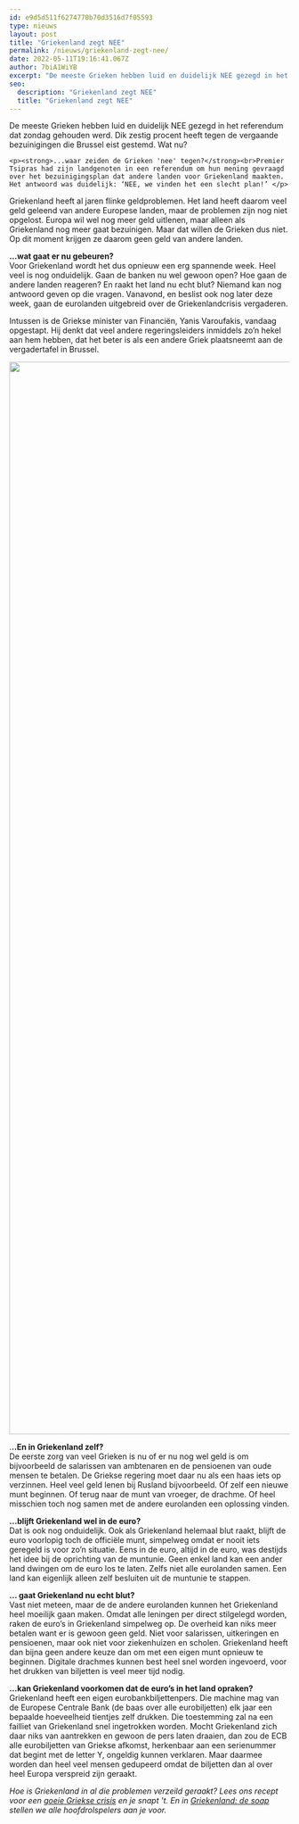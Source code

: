 ```yaml
---
id: e9d5d511f6274770b70d3516d7f05593
type: nieuws
layout: post
title: "Griekenland zegt NEE"
permalink: /nieuws/griekenland-zegt-nee/
date: 2022-05-11T19:16:41.067Z
author: 7biA1WiYB
excerpt: "De meeste Grieken hebben luid en duidelijk NEE gezegd in het referendum dat zondag gehouden werd. Dik zestig procent heeft tegen de vergaande bezuinigingen die Brussel eist gestemd. Wat nu?  "
seo:
  description: "Griekenland zegt NEE"
  title: "Griekenland zegt NEE"
---
```

De meeste Grieken hebben luid en duidelijk NEE gezegd in het referendum dat zondag gehouden werd. Dik zestig procent heeft tegen de vergaande bezuinigingen die Brussel eist gestemd. Wat nu?  

    <p><strong>...waar zeiden de Grieken 'nee' tegen?</strong><br>Premier Tsipras had zijn landgenoten in een referendum om hun mening gevraagd over het bezuinigingsplan dat andere landen voor Griekenland maakten. Het antwoord was duidelijk: ‘NEE, we vinden het een slecht plan!’ </p>
<p>Griekenland heeft al jaren flinke geldproblemen. Het land heeft daarom veel geld geleend van andere Europese landen, maar de problemen zijn nog niet opgelost. Europa wil wel nog meer geld uitlenen, maar alleen als Griekenland nog meer gaat bezuinigen. Maar dat willen de Grieken dus niet. Op dit moment krijgen ze daarom geen geld van andere landen. </p>
<p><strong>...wat gaat er nu gebeuren?</strong><br>Voor Griekenland wordt het dus opnieuw een erg spannende week. Heel veel is nog onduidelijk. Gaan de banken nu wel gewoon open? Hoe gaan de andere landen reageren? En raakt het land nu echt blut? Niemand kan nog antwoord geven op die vragen. Vanavond, en beslist ook nog later deze week, gaan de eurolanden uitgebreid over de Griekenlandcrisis vergaderen.</p>
<p>Intussen is de Griekse minister van Financiën, Yanis Varoufakis, vandaag opgestapt. Hij denkt dat veel andere regeringsleiders inmiddels zo’n hekel aan hem hebben, dat het beter is als een andere Griek plaatsneemt aan de vergadertafel in Brussel.</p>
<p><div class="media media-element-container media-default"><div id="file-4934" class="file file-image file-image-jpeg">

        
  
  <div class="content">
    <img title="&#039;Ik stop ermee&#039;, deelde Varoufakis mee" height="1923" width="2856" class="media-element file-default" src="https://original.sevendays.nl/sites/default/files/ANP-33361310%20%281%29.jpg" alt="">  </div>

  
</div>
</div>
<p>.<strong>..En in Griekenland zelf?</strong><br>De eerste zorg van veel Grieken is nu of er nu nog wel geld is om bijvoorbeeld de salarissen van ambtenaren en de pensioenen van oude mensen te betalen. De Griekse regering moet daar nu als een haas iets op verzinnen. Heel veel geld lenen bij Rusland bijvoorbeeld. Of zelf een nieuwe munt beginnen. Of terug naar de munt van vroeger, de drachme. Of heel misschien toch nog samen met de andere eurolanden een oplossing vinden.</p>
<p><strong>…blijft Griekenland wel in de euro?</strong><br>Dat is ook nog onduidelijk. Ook als Griekenland helemaal blut raakt, blijft de euro voorlopig toch de officiële munt, simpelweg omdat er nooit iets geregeld is voor zo’n situatie. Eens in de euro, altijd in de euro, was destijds het idee bij de oprichting van de muntunie. Geen enkel land kan een ander land dwingen om de euro los te laten. Zelfs niet alle eurolanden samen. Een land kan eigenlijk alleen zelf besluiten uit de muntunie te stappen.</p>
<p><strong>… gaat Griekenland nu echt blut?</strong><br>Vast niet meteen, maar de de andere eurolanden kunnen het Griekenland heel moeilijk gaan maken. Omdat alle leningen per direct stilgelegd worden, raken de euro’s in Griekenland simpelweg op. De overheid kan niks meer betalen want er is gewoon geen geld. Niet voor salarissen, uitkeringen en pensioenen, maar ook niet voor ziekenhuizen en scholen. Griekenland heeft dan bijna geen andere keuze dan om met een eigen munt opnieuw te beginnen. Digitale drachmes kunnen best heel snel worden ingevoerd, voor het drukken van biljetten is veel meer tijd nodig.</p>
<p><strong>…kan Griekenland voorkomen dat de euro’s in het land opraken? </strong><br>Griekenland heeft een eigen eurobankbiljettenpers. Die machine mag van de Europese Centrale Bank (de baas over alle eurobiljetten) elk jaar een bepaalde hoeveelheid tientjes zelf drukken. Die toestemming zal na een failliet van Griekenland snel ingetrokken worden. Mocht Griekenland zich daar niks van aantrekken en gewoon de pers laten draaien, dan zou de ECB alle eurobiljetten van Griekse afkomst, herkenbaar aan een serienummer dat begint met de letter Y, ongeldig kunnen verklaren. Maar daarmee worden dan heel veel mensen gedupeerd omdat de biljetten dan al over heel Europa verspreid zijn geraakt.</p>
<p><em>Hoe is Griekenland in al die problemen verzeild geraakt? Lees ons recept voor een <a href="https://original.sevendays.nl/nieuws/recept-voor-de-griekse-crisis">goeie Griekse crisis</a> en je snapt 't. En in <a href="https://original.sevendays.nl/griekenlandsoap">Griekenland: de soap</a> stellen we alle hoofdrolspelers aan je voor.</em></p>  
